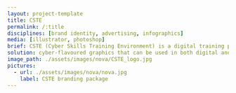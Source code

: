 ```yaml
---
layout: project-template
title: CSTE
permalink: /:title
disciplines: [brand identity, advertising, infographics]
media: [illustrator, photoshop]
brief: CSTE (Cyber Skills Training Environment) is a digital training portal for cyber security experts. As part of their product launch, the brand required an array of marketing collateral and a brand logo. Their parent company Nova colours (blue and red) needed to be considered.
solution: cyber-flavoured graphics that can be used in both digital and print media (website, brochures, standing banners) as part of marketing collateral.
image_path: ./assets/images/nova/CSTE_logo.jpg
pictures:
  - url: ./assets/images/nova/nova.jpg
    label: CSTE branding package
---
```

